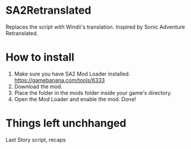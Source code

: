 # SA2Retranslated
Replaces the script with Windii's translation. Inspired by Sonic Adventure Retranslated.
# How to install
1. Make sure you have SA2 Mod Loader installed.
https://gamebanana.com/tools/6333
2. Download the mod.
3. Place the folder in the mods folder inside your game's directory.
4. Open the Mod Loader and enable the mod.
Done!
# Things left unchhanged
Last Story script, recaps
